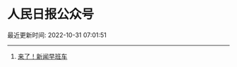 # 人民日报公众号

最近更新时间: 2022-10-31 07:01:51

--- 
1. [来了！新闻早班车](https://mp.weixin.qq.com/s/YIqaWgs7Yz0xW_llzR6Xkw) 
